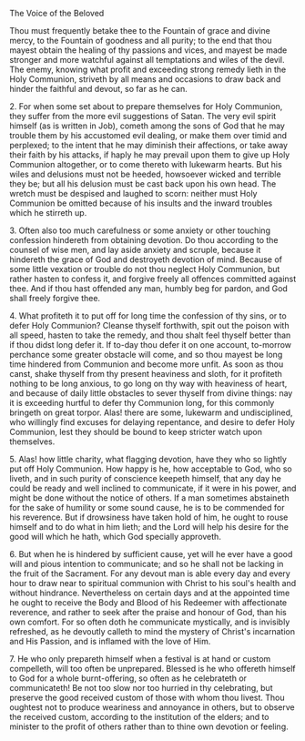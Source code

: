 The Voice of the Beloved

Thou must frequently betake thee to the Fountain of grace and divine mercy, to the Fountain of goodness and all purity; to the end that thou mayest obtain the healing of thy passions and vices, and mayest be made stronger and more watchful against all temptations and wiles of the devil. The enemy, knowing what profit and exceeding strong remedy lieth in the Holy Communion, striveth by all means and occasions to draw back and hinder the faithful and devout, so far as he can.

2\. For when some set about to prepare themselves for Holy Communion, they suffer from the more evil suggestions of Satan. The very evil spirit himself (as is written in Job), cometh among the sons of God that he may trouble them by his accustomed evil dealing, or make them over timid and perplexed; to the intent that he may diminish their affections, or take away their faith by his attacks, if haply he may prevail upon them to give up Holy Communion altogether, or to come thereto with lukewarm hearts. But his wiles and delusions must not be heeded, howsoever wicked and terrible they be; but all his delusion must be cast back upon his own head. The wretch must be despised and laughed to scorn: neither must Holy Communion be omitted because of his insults and the inward troubles which he stirreth up.

3\. Often also too much carefulness or some anxiety or other touching confession hindereth from obtaining devotion. Do thou according to the counsel of wise men, and lay aside anxiety and scruple, because it hindereth the grace of God and destroyeth devotion of mind. Because of some little vexation or trouble do not thou neglect Holy Communion, but rather hasten to confess it, and forgive freely all offences committed against thee. And if thou hast offended any man, humbly beg for pardon, and God shall freely forgive thee.

4\. What profiteth it to put off for long time the confession of thy sins, or to defer Holy Communion? Cleanse thyself forthwith, spit out the poison with all speed, hasten to take the remedy, and thou shalt feel thyself better than if thou didst long defer it. If to-day thou defer it on one account, to-morrow perchance some greater obstacle will come, and so thou mayest be long time hindered from Communion and become more unfit. As soon as thou canst, shake thyself from thy present heaviness and sloth, for it profiteth nothing to be long anxious, to go long on thy way with heaviness of heart, and because of daily little obstacles to sever thyself from divine things: nay it is exceeding hurtful to defer thy Communion long, for this commonly bringeth on great torpor. Alas! there are some, lukewarm and undisciplined, who willingly find excuses for delaying repentance, and desire to defer Holy Communion, lest they should be bound to keep stricter watch upon themselves.

5\. Alas! how little charity, what flagging devotion, have they who so lightly put off Holy Communion. How happy is he, how acceptable to God, who so liveth, and in such purity of conscience keepeth himself, that any day he could be ready and well inclined to communicate, if it were in his power, and might be done without the notice of others. If a man sometimes abstaineth for the sake of humility or some sound cause, he is to be commended for his reverence. But if drowsiness have taken hold of him, he ought to rouse himself and to do what in him lieth; and the Lord will help his desire for the good will which he hath, which God specially approveth.

6\. But when he is hindered by sufficient cause, yet will he ever have a good will and pious intention to communicate; and so he shall not be lacking in the fruit of the Sacrament. For any devout man is able every day and every hour to draw near to spiritual communion with Christ to his soul\'s health and without hindrance. Nevertheless on certain days and at the appointed time he ought to receive the Body and Blood of his Redeemer with affectionate reverence, and rather to seek after the praise and honour of God, than his own comfort. For so often doth he communicate mystically, and is invisibly refreshed, as he devoutly calleth to mind the mystery of Christ\'s incarnation and His Passion, and is inflamed with the love of Him.

7\. He who only prepareth himself when a festival is at hand or custom compelleth, will too often be unprepared. Blessed is he who offereth himself to God for a whole burnt-offering, so often as he celebrateth or communicateth! Be not too slow nor too hurried in thy celebrating, but preserve the good received custom of those with whom thou livest. Thou oughtest not to produce weariness and annoyance in others, but to observe the received custom, according to the institution of the elders; and to minister to the profit of others rather than to thine own devotion or feeling.

